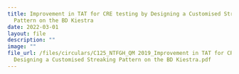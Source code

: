 ```yaml
---
title: Improvement in TAT for CRE testing by Designing a Customised Streaking
  Pattern on the BD Kiestra
date: 2022-03-01
layout: file
description: ""
image: ""
file_url: /files/circulars/C125_NTFGH_QM 2019_Improvement in TAT for CRE testing by
  Designing a Customised Streaking Pattern on the BD Kiestra.pdf
---
```

